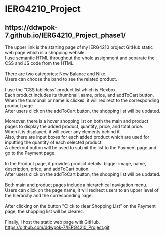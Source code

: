 # IERG4210_Project

<h2>https://ddwpok-7.github.io/IERG4210_Project_phase1/</h2> 

<p>The upper link is the starting page of my IERG4210 project GitHub static web page which is a shopping website. <br>
I use semantic HTML throughout the whole assignment and separate the CSS and JS code from the HTML. <br>
  <br>
There are two categories: New Balance and Nike. <br>
Users can choose the band to see the related product. <br>
  <br>
I use the “CSS tableless” product list which is Flexbox. <br>
Each product includes its thumbnail, name, price, and addToCart button. <br>
When the thumbnail or name is clicked, it will redirect to the corresponding product page. <br>
After users click on the addToCart button, the shopping list will be updated. <br>
  <br>
Moreover, there is a hover shopping list on both the main and product pages to display the added product, quantity, price, and total price. <br>
When it is displayed, it will cover any elements behind it. <br>
Also, there are input boxes for each added product which are used for inputting the quantity of each selected product. <br>
A checkout button will be used to submit the list to the Payment page and go to the Payment page. <br>
  <br>
In the Product page, it provides product details: bigger image, name, description, price, and addToCart button. <br>
After users click on the addToCart button, the shopping list will be updated. <br>
  <br>
Both main and product pages include a hierarchical navigation menu. <br>
Users can click on the page name, it will redirect users to an upper level of the hierarchy and the corresponding page. <br>
  <br>
After clicking on the button "Click to clear Shopping List" on the Payment page, the shopping list will be cleared. <br>
  <br>
Finally, I host the static web page with GitHub. <br>
  <a href=https://github.com/ddwpok-7/IERG4210_Project.git>https://github.com/ddwpok-7/IERG4210_Project.git</a> <br>
</p>
